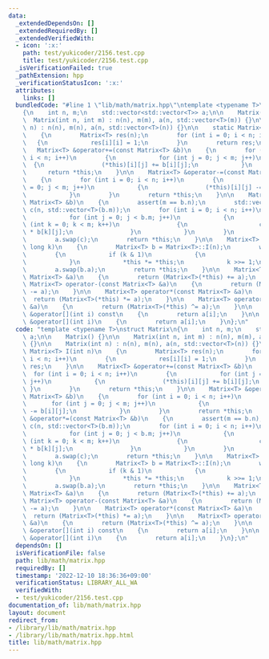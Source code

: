 ```yaml
---
data:
  _extendedDependsOn: []
  _extendedRequiredBy: []
  _extendedVerifiedWith:
  - icon: ':x:'
    path: test/yukicoder/2156.test.cpp
    title: test/yukicoder/2156.test.cpp
  _isVerificationFailed: true
  _pathExtension: hpp
  _verificationStatusIcon: ':x:'
  attributes:
    links: []
  bundledCode: "#line 1 \"lib/math/matrix.hpp\"\ntemplate <typename T>\nstruct Matrix\n\
    {\n    int n, m;\n    std::vector<std::vector<T>> a;\n\n    Matrix() {}\n\n  \
    \  Matrix(int n, int m) : n(n), m(m), a(n, std::vector<T>(m)) {}\n\n    Matrix(int\
    \ n) : n(n), m(n), a(n, std::vector<T>(n)) {}\n\n    static Matrix<T> I(int n)\n\
    \    {\n        Matrix<T> res(n);\n        for (int i = 0; i < n; i++)\n     \
    \   {\n            res[i][i] = 1;\n        }\n        return res;\n    }\n\n \
    \   Matrix<T> &operator+=(const Matrix<T> &b)\n    {\n        for (int i = 0;\
    \ i < n; i++)\n        {\n            for (int j = 0; j < m; j++)\n          \
    \  {\n                (*this)[i][j] += b[i][j];\n            }\n        }\n  \
    \      return *this;\n    }\n\n    Matrix<T> &operator-=(const Matrix<T> &b)\n\
    \    {\n        for (int i = 0; i < n; i++)\n        {\n            for (int j\
    \ = 0; j < m; j++)\n            {\n                (*this)[i][j] -= b[i][j];\n\
    \            }\n        }\n        return *this;\n    }\n\n    Matrix<T> &operator*=(const\
    \ Matrix<T> &b)\n    {\n        assert(m == b.n);\n        std::vector<std::vector<T>>\
    \ c(n, std::vector<T>(b.m));\n        for (int i = 0; i < n; i++)\n        {\n\
    \            for (int j = 0; j < b.m; j++)\n            {\n                for\
    \ (int k = 0; k < m; k++)\n                {\n                    c[i][j] += (*this)[i][k]\
    \ * b[k][j];\n                }\n            }\n        }\n        m = b.m;\n\
    \        a.swap(c);\n        return *this;\n    }\n\n    Matrix<T> &operator^=(long\
    \ long k)\n    {\n        Matrix<T> b = Matrix<T>::I(n);\n        while (k)\n\
    \        {\n            if (k & 1)\n            {\n                b *= *this;\n\
    \            }\n            *this *= *this;\n            k >>= 1;\n        }\n\
    \        a.swap(b.a);\n        return *this;\n    }\n\n    Matrix<T> operator+(const\
    \ Matrix<T> &a)\n    {\n        return (Matrix<T>(*this) += a);\n    }\n\n   \
    \ Matrix<T> operator-(const Matrix<T> &a)\n    {\n        return (Matrix<T>(*this)\
    \ -= a);\n    }\n\n    Matrix<T> operator*(const Matrix<T> &a)\n    {\n      \
    \  return (Matrix<T>(*this) *= a);\n    }\n\n    Matrix<T> operator^(const Matrix<T>\
    \ &a)\n    {\n        return (Matrix<T>(*this) ^= a);\n    }\n\n    const std::vector<T>\
    \ &operator[](int i) const\n    {\n        return a[i];\n    }\n\n    vector<T>\
    \ &operator[](int i)\n    {\n        return a[i];\n    }\n};\n"
  code: "template <typename T>\nstruct Matrix\n{\n    int n, m;\n    std::vector<std::vector<T>>\
    \ a;\n\n    Matrix() {}\n\n    Matrix(int n, int m) : n(n), m(m), a(n, std::vector<T>(m))\
    \ {}\n\n    Matrix(int n) : n(n), m(n), a(n, std::vector<T>(n)) {}\n\n    static\
    \ Matrix<T> I(int n)\n    {\n        Matrix<T> res(n);\n        for (int i = 0;\
    \ i < n; i++)\n        {\n            res[i][i] = 1;\n        }\n        return\
    \ res;\n    }\n\n    Matrix<T> &operator+=(const Matrix<T> &b)\n    {\n      \
    \  for (int i = 0; i < n; i++)\n        {\n            for (int j = 0; j < m;\
    \ j++)\n            {\n                (*this)[i][j] += b[i][j];\n           \
    \ }\n        }\n        return *this;\n    }\n\n    Matrix<T> &operator-=(const\
    \ Matrix<T> &b)\n    {\n        for (int i = 0; i < n; i++)\n        {\n     \
    \       for (int j = 0; j < m; j++)\n            {\n                (*this)[i][j]\
    \ -= b[i][j];\n            }\n        }\n        return *this;\n    }\n\n    Matrix<T>\
    \ &operator*=(const Matrix<T> &b)\n    {\n        assert(m == b.n);\n        std::vector<std::vector<T>>\
    \ c(n, std::vector<T>(b.m));\n        for (int i = 0; i < n; i++)\n        {\n\
    \            for (int j = 0; j < b.m; j++)\n            {\n                for\
    \ (int k = 0; k < m; k++)\n                {\n                    c[i][j] += (*this)[i][k]\
    \ * b[k][j];\n                }\n            }\n        }\n        m = b.m;\n\
    \        a.swap(c);\n        return *this;\n    }\n\n    Matrix<T> &operator^=(long\
    \ long k)\n    {\n        Matrix<T> b = Matrix<T>::I(n);\n        while (k)\n\
    \        {\n            if (k & 1)\n            {\n                b *= *this;\n\
    \            }\n            *this *= *this;\n            k >>= 1;\n        }\n\
    \        a.swap(b.a);\n        return *this;\n    }\n\n    Matrix<T> operator+(const\
    \ Matrix<T> &a)\n    {\n        return (Matrix<T>(*this) += a);\n    }\n\n   \
    \ Matrix<T> operator-(const Matrix<T> &a)\n    {\n        return (Matrix<T>(*this)\
    \ -= a);\n    }\n\n    Matrix<T> operator*(const Matrix<T> &a)\n    {\n      \
    \  return (Matrix<T>(*this) *= a);\n    }\n\n    Matrix<T> operator^(const Matrix<T>\
    \ &a)\n    {\n        return (Matrix<T>(*this) ^= a);\n    }\n\n    const std::vector<T>\
    \ &operator[](int i) const\n    {\n        return a[i];\n    }\n\n    vector<T>\
    \ &operator[](int i)\n    {\n        return a[i];\n    }\n};\n"
  dependsOn: []
  isVerificationFile: false
  path: lib/math/matrix.hpp
  requiredBy: []
  timestamp: '2022-12-10 18:36:36+09:00'
  verificationStatus: LIBRARY_ALL_WA
  verifiedWith:
  - test/yukicoder/2156.test.cpp
documentation_of: lib/math/matrix.hpp
layout: document
redirect_from:
- /library/lib/math/matrix.hpp
- /library/lib/math/matrix.hpp.html
title: lib/math/matrix.hpp
---
```

